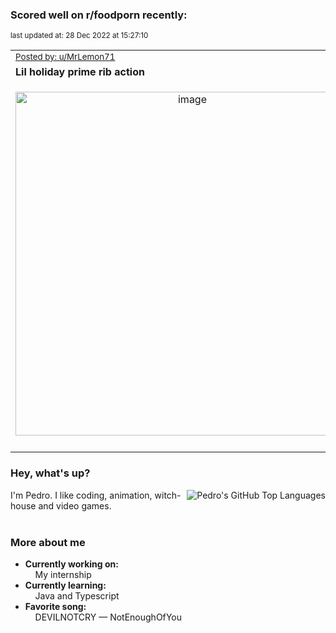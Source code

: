 ### Scored well on r/foodporn recently:

<p align="left"><sub>last updated at: 28 Dec 2022 at 15:27:10</sub></p>

|   |
| --- |
| <sub>[Posted by: u/MrLemon71][source]</sub> |
| **Lil holiday prime rib action** | 
|<p align="center"> <img alt="image" src="https://i.redd.it/72tcmj6mwi8a1.jpg" width="550" /> </p>|
|   |

### Hey, what's up?
<img align="right" alt="Pedro's GitHub Top Languages" src="https://github-readme-stats.vercel.app/api/top-langs/?username=PedrosUsername&exclude_repo=HW2&layout=compact" />

I'm Pedro. I like coding, animation, witch-house and video games.<br><br>

### More about me
- **Currently working on:**  
&nbsp;&nbsp;&nbsp;&nbsp;My internship
- **Currently learning:**  
&nbsp;&nbsp;&nbsp;&nbsp;Java and Typescript
- **Favorite song:**  
&nbsp;&nbsp;&nbsp;&nbsp;DEVILNOTCRY — NotEnoughOfYou<br><br>

  



  
  
  
[linkedin]: https://linkedin.com/in/pedro-h-r-gomes-8a487b14a/
[gmail]: mailto:pilique11@gmail.com
[source]: https://reddit.com/r/FoodPorn/comments/zwm13v/lil_holiday_prime_rib_action/
[redditAPI]: https://www.reddit.com/dev/api/